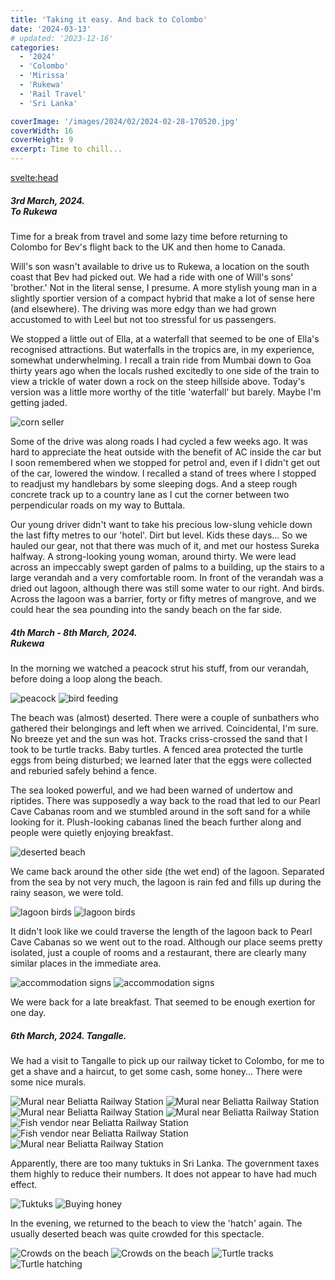 ```yaml
---
title: 'Taking it easy. And back to Colombo'
date: '2024-03-13'
# updated: '2023-12-16'
categories:
  - '2024'
  - 'Colombo'
  - 'Mirissa'
  - 'Rukewa'
  - 'Rail Travel'
  - 'Sri Lanka'

coverImage: '/images/2024/02/2024-02-28-170520.jpg'
coverWidth: 16
coverHeight: 9
excerpt: Time to chill...
---
```


<script>
	import Callout from '$lib/components/Callout.svelte'
  import Img from '$lib/components/Img.svelte'
</script>

<svelte:head>

<title>2024 Sri Lanka</title>
</svelte:head>

<section class="card">
<h5>
  	3rd March, 2024.<br/>
  	To Rukewa
</h5>

<p>Time for a break from travel and some lazy time before returning to Colombo for Bev's flight back to the UK and then home to Canada.</p>

<p>Will's son wasn't available to drive us to Rukewa, a location on the south coast that Bev had picked out. We had a ride with one of Will's sons' 'brother.' Not in the literal sense, I presume. A more stylish young man in a slightly sportier version of a compact hybrid that make a lot of sense here (and elsewhere). The driving was more edgy than we had grown accustomed to with Leel but not too stressful for us passengers.</p>

<p>We stopped a little out of Ella, at a waterfall that seemed to be one of Ella's recognised attractions. But waterfalls in the tropics are, in my experience, somewhat underwhelming. I recall a train ride from Mumbai down to Goa thirty years ago when the locals rushed excitedly to one side of the train to view a trickle of water down a rock on the steep hillside above. Today's version was a little more worthy of the title 'waterfall' but barely. Maybe I'm getting jaded.</p>

<Img
  src="/images/2024/03/2024-03-03-100146.jpg"
  alt="corn seller"
  caption="Roadside vendor, selling corn to waterfall tourists"
/>

<p>Some of the drive was along roads I had cycled a few weeks ago. It was hard to appreciate the heat outside with the benefit of AC inside the car but I soon remembered when we stopped for petrol and, even if I didn't get out of the car, lowered the window. I recalled a stand of trees where I stopped to readjust my handlebars by some sleeping dogs. And a steep rough concrete track up to a country lane as I cut the corner between two perpendicular roads on my way to Buttala.</p>

<p>Our young driver didn't want to take his precious low-slung vehicle down the last fifty metres to our 'hotel'. Dirt but level. Kids these days... So we hauled our gear, not that there was much of it, and met our hostess Sureka halfway. A strong-looking young woman, around thirty. We were lead across an impeccably swept garden of palms to a building, up the stairs to a large verandah and a very comfortable room. In front of the verandah was a dried out lagoon, although there was still some water to our right. And birds. Across the lagoon was a barrier, forty or fifty metres of mangrove, and we could hear the sea pounding into the sandy beach on the far side.</p>
</section>

<section class="card">
<h5>
  	4th March - 8th March, 2024.<br/>
  	Rukewa
</h5>

<p>In the morning we watched a peacock strut his stuff, from our verandah, before doing a loop along the beach.</p>

<Img
  src="/images/2024/03/2024-03-04-083502.jpg"
  alt="peacock"
/>
<Img
  src="/images/2024/03/2024-03-04-083522.jpg"
  alt="bird feeding"
/>

<p>The beach was (almost) deserted. There were a couple of sunbathers who gathered their belongings and left when we arrived. Coincidental, I'm sure. No breeze yet and the sun was hot. Tracks criss-crossed the sand that I took to be turtle tracks. Baby turtles. A fenced area protected the turtle eggs from being disturbed; we learned later that the eggs were collected and reburied safely behind a fence. </p>

<p>The sea looked powerful, and we had been warned of undertow and riptides. There was supposedly a way back to the road that led to our Pearl Cave Cabanas room and we stumbled around in the soft sand for a while looking for it. Plush-looking cabanas lined the beach further along and people were quietly enjoying breakfast. </p>

<!-- <Img
  src="/images/2024/03/2024-03-04-090237.jpg"
  alt="deserted beach"
/> -->

<Img
  src="/images/2024/03/2024-03-04-090651.jpg"
  alt="deserted beach"
/>

<p>We came back around the other side (the wet end) of the lagoon. Separated from the sea by not very much, the lagoon is rain fed and fills up during the rainy season, we were told. </p>

<Img
  src="/images/2024/03/2024-03-04-093550.jpg"
  alt="lagoon birds"
/>
<Img
  src="/images/2024/03/2024-03-04-093852.jpg"
  alt="lagoon birds"
/>

<p>It didn't look like we could traverse the length of the lagoon back to Pearl Cave Cabanas so we went out to the road. Although our place seems pretty isolated, just a couple of rooms and a restaurant, there are clearly many similar places in the immediate area.</p>

<Img
  src="/images/2024/03/2024-03-04-094720.jpg"
  alt="accommodation signs"
/>
<Img
  src="/images/2024/03/2024-03-04-095159.jpg"
  alt="accommodation signs"
/>

<p>We were back for a late breakfast. That seemed to be enough exertion for one day. </p>

<h5>6th March, 2024. Tangalle.</h5>

<p>We had a visit to Tangalle to pick up our railway ticket to Colombo, for me to get a shave and a haircut, to get some cash, some honey... There were some nice murals.</p>

<Img
  src="/images/2024/03/2024-03-06-113635.jpg"
  alt="Mural near Beliatta Railway Station"
  caption="Beliatta Railway Station approach"
/>
<Img
  src="/images/2024/03/2024-03-06-113643.jpg"
  alt="Mural near Beliatta Railway Station"
  caption="Beliatta Railway Station approach"
/>
<Img
  src="/images/2024/03/2024-03-06-113703.jpg"
  alt="Mural near Beliatta Railway Station"
  caption="Beliatta Railway Station approach"
/>
<Img
  src="/images/2024/03/2024-03-06-113725.jpg"
  alt="Mural near Beliatta Railway Station"
  caption="Beliatta Railway Station approach"
/>
<Img
  src="/images/2024/03/2024-03-06-114013.jpg"
  alt="Fish vendor near Beliatta Railway Station"
/>
<Img
  src="/images/2024/03/2024-03-06-114050.jpg"
  alt="Fish vendor near Beliatta Railway Station"
/>
<Img
  src="/images/2024/03/2024-03-06-114031.jpg"
  alt="Mural near Beliatta Railway Station"
/>

<p>Apparently, there are too many tuktuks in Sri Lanka. The government taxes them highly to reduce their numbers. It does not appear to have had much effect.</p>
<Img
  src="/images/2024/03/2024-03-06-114127.jpg"
  alt="Tuktuks"
/>
<Img
  src="/images/2024/03/2024-03-06-115518.jpg"
  alt="Buying honey"
  caption="In search of 'bee-honey,' not treacle!"
/>
<p>In the evening, we returned to the beach to view the 'hatch' again. The usually deserted beach was quite crowded for this spectacle.</p>
<Img
  src="/images/2024/03/2024-03-06-181440.jpg"
  alt="Crowds on the beach"
  caption="Waiting for the turtle release"
/>
<Img
  src="/images/2024/03/2024-03-06-181643.jpg"
  alt="Crowds on the beach"
/>
<Img
  src="/images/2024/03/2024-03-06-181745.jpg"
  alt="Turtle tracks"
  caption="Turtle tracks in the sand"
/>
<Img
  src="/images/2024/03/2024-03-06-183308.jpg"
  alt="Turtle hatching"
  caption="Turtle 'hatch'"
/>

</section>
